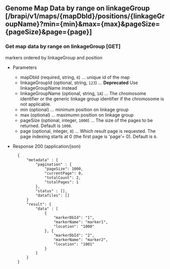 ## Genome Map Data by range on linkageGroup [/brapi/v1/maps/{mapDbId}/positions/{linkageGroupName}?min={min}&max={max}&pageSize={pageSize}&page={page}]

### Get map data by range on linkageGroup [GET]

markers ordered by linkageGroup and position

+ Parameters
   + mapDbId (required, string, `6`) ... unique id of the map
   + linkageGroupId (optional, string, `123`) ... **Deprecated** Use linkageGroupName instead
   + linkageGroupName (optional, string, `1A`) ... The chromosome identifier or the generic linkage group identifier if the chromosome is not applicable.
   + min (optional) ... minimum position on linkage group
   + max (optional) ... maximumn position on linkage group
   + pageSize (optional, integer, `1000`) ... The size of the pages to be returned. Default is `1000`.
   + page (optional, integer, `0`) ... Which result page is requested. The page indexing starts at 0 (the first page is 'page'= 0). Default is `0`.


+ Response 200 (application/json)

        {
            "metadata" : {
                "pagination" : {             
                    "pageSize": 1000, 
                    "currentPage": 0, 
                    "totalCount": 2, 
                    "totalPages": 1 
                },
                "status" : [],
                "datafiles": []
            }    
            "result": { 
                "data" : [
                    {
                        "markerDbId": "1",
                        "markerName": "marker1",
                        "location": "1000"
                    }, {
                        "markerDbId": "2",
                        "markerName": "marker2",
                        "location": "1001"
                    }
                ]
            }
        }

       
